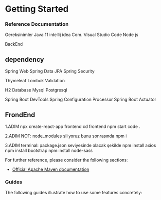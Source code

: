 # Getting Started

### Reference Documentation
Gereksinimler
Java 11
intellij idea Com.
Visual Studio Code
Node js




BackEnd



dependency
-----------------------------------------------------------------------
Spring Web
Spring Data JPA
Spring Security

Thymeleaf
Lombok
Validation

H2 Database
Mysql
Postgresql

Spring Boot DevTools
Spring Configuration Processor
Spring Boot Actuator




FrondEnd
-----------------------------------------------------------------------
1.ADIM
npx create-react-app frontend
cd frontend
npm start
code .

2.ADIM
NOT: node_modules siliyoruz bunu sonrasında
npm i

3.ADIM
terminal: package.json seviyesinde olacak şekilde
npm install axios
npm install bootstrap
npm install node-sass



For further reference, please consider the following sections:

* [Official Apache Maven documentation](https://maven.apache.org/guides/index.html)

### Guides

The following guides illustrate how to use some features concretely:
